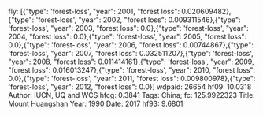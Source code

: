 fly: [{"type": 'forest-loss', "year": 2001, "forest loss": 0.020609482},{"type": 'forest-loss', "year": 2002, "forest loss": 0.009311546},{"type": 'forest-loss', "year": 2003, "forest loss": 0.0},{"type": 'forest-loss', "year": 2004, "forest loss": 0.0},{"type": 'forest-loss', "year": 2005, "forest loss": 0.0},{"type": 'forest-loss', "year": 2006, "forest loss": 0.00744867},{"type": 'forest-loss', "year": 2007, "forest loss": 0.032511207},{"type": 'forest-loss', "year": 2008, "forest loss": 0.011414161},{"type": 'forest-loss', "year": 2009, "forest loss": 0.016013247},{"type": 'forest-loss', "year": 2010, "forest loss": 0.0},{"type": 'forest-loss', "year": 2011, "forest loss": 0.009800978},{"type": 'forest-loss', "year": 2012, "forest loss": 0.0}]
wdpaid: 26654
hf09: 10.0318
Author: IUCN, UQ and WCS
hfcg: 0.3841
Tags: China;
fc: 125.9922323
Title: Mount Huangshan
Year: 1990
Date: 2017
hf93: 9.6801
